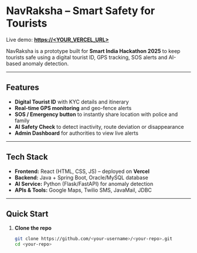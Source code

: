 # NavRaksha – Smart Safety for Tourists

Live demo: **[https://<YOUR_VERCEL_URL>](nav-raksha-web2.vercel.app)**

NavRaksha is a prototype built for **Smart India Hackathon 2025** to keep tourists safe using a digital tourist ID, GPS tracking, SOS alerts and AI-based anomaly detection.

---

## Features
- **Digital Tourist ID** with KYC details and itinerary  
- **Real-time GPS monitoring** and geo-fence alerts  
- **SOS / Emergency button** to instantly share location with police and family  
- **AI Safety Check** to detect inactivity, route deviation or disappearance  
- **Admin Dashboard** for authorities to view live alerts  

---

## Tech Stack
- **Frontend:** React (HTML, CSS, JS) – deployed on **Vercel**  
- **Backend:** Java + Spring Boot, Oracle/MySQL database  
- **AI Service:** Python (Flask/FastAPI) for anomaly detection  
- **APIs & Tools:** Google Maps, Twilio SMS, JavaMail, JDBC  

---

## Quick Start
1. **Clone the repo**
   ```bash
   git clone https://github.com/<your-username>/<your-repo>.git
   cd <your-repo>
